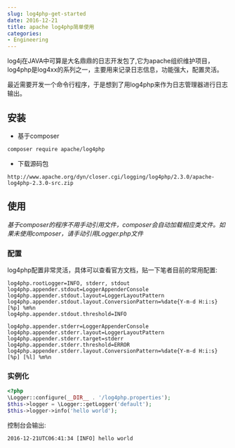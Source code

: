 ```yaml
---
slug: log4php-get-started
date: 2016-12-21
title: apache log4php简单使用
categories:
- Engineering
---
```

log4j在JAVA中可算是大名鼎鼎的日志开发包了,它为apache组织维护项目，log4php是log4xx的系列之一，主要用来记录日志信息，功能强大，配置灵活。

最近需要开发一个命令行程序，于是想到了用log4php来作为日志管理器进行日志输出。

## 安装
+ 基于composer

```bash
composer require apache/log4php
```

+ 下载源码包

```
http://www.apache.org/dyn/closer.cgi/logging/log4php/2.3.0/apache-log4php-2.3.0-src.zip
```

## 使用
*基于composer的程序不用手动引用文件，composer会自动加载相应类文件。如果未使用composer，请手动引用Logger.php文件*

### 配置
log4php配置非常灵活，具体可以查看官方文档，贴一下笔者目前的常用配置:

```text
log4php.rootLogger=INFO, stderr, stdout
log4php.appender.stdout=LoggerAppenderConsole
log4php.appender.stdout.layout=LoggerLayoutPattern
log4php.appender.stdout.layout.ConversionPattern=%date{Y-m-d H:i:s} [%p] %m%n
log4php.appender.stdout.threshold=INFO

log4php.appender.stderr=LoggerAppenderConsole
log4php.appender.stderr.layout=LoggerLayoutPattern
log4php.appender.stderr.target=stderr
log4php.appender.stderr.threshold=ERROR
log4php.appender.stderr.layout.ConversionPattern=%date{Y-m-d H:i:s} [%p] [%l] %m%n
```

### 实例化

```php
<?php
\Logger::configure(__DIR__ . '/log4php.properties');
$this->logger = \Logger::getLogger('default');
$this->logger->info('hello world');
```

控制台会输出:

```text
2016-12-21UTC06:41:34 [INFO] hello world
```